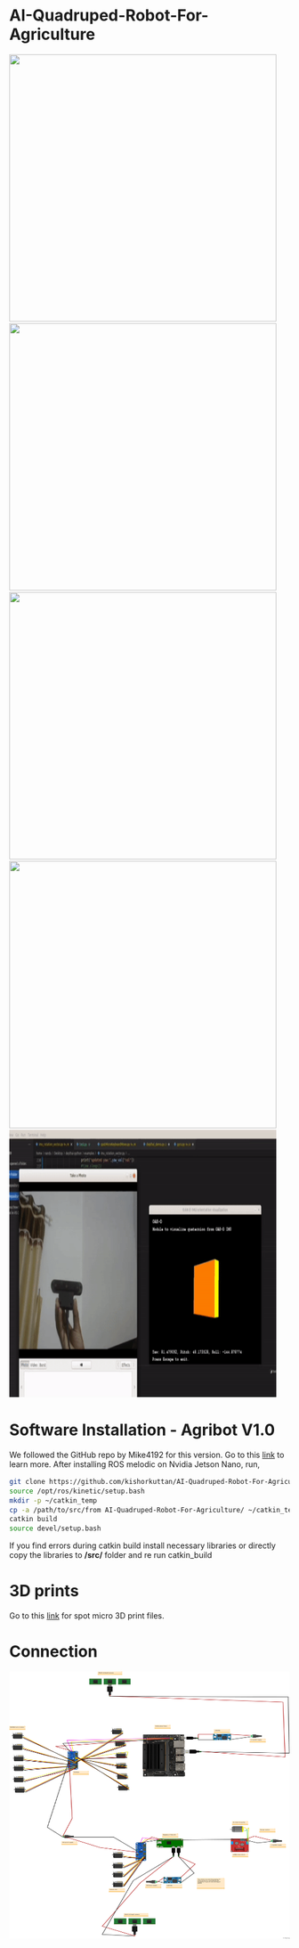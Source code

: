 # AI-Quadruped-Robot-For-Agriculture

<img src="screenshots/img1.gif" width="480" height="480"/>

<img src="screenshots/img2.gif" width="480" height="480"/>

<img src="screenshots/img3.gif" width="480" height="480"/>

<img src="screenshots/img4.gif" width="480" height="480"/>

<img src="screenshots/img5.gif" width="480" height="480"/>

# Software Installation - Agribot V1.0
We followed the GitHub repo by Mike4192 for this version. Go to this [link](https://github.com/mike4192/spotMicro) to learn more.
After installing ROS melodic on Nvidia Jetson Nano, run,
```sh
git clone https://github.com/kishorkuttan/AI-Quadruped-Robot-For-Agriculture.git
source /opt/ros/kinetic/setup.bash 
mkdir -p ~/catkin_temp  
cp -a /path/to/src/from AI-Quadruped-Robot-For-Agriculture/ ~/catkin_temp/
catkin build
source devel/setup.bash
```
If you find errors during catkin build install necessary libraries or directly copy the libraries to **/src/** folder and re run catkin_build
# 3D prints
Go to this [link](https://www.thingiverse.com/thing:3445283) for spot micro 3D print files.

# Connection

<img src="schematics.png" width="640" height="480"/>

